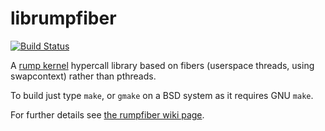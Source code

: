 librumpfiber
============

[![Build Status](https://travis-ci.org/rumpkernel/rumpfiber.png)](https://travis-ci.org/rumpkernel/rumpfiber)

A [rump kernel](http://rumpkernel.org) hypercall library based on fibers (userspace threads, using swapcontext) rather than pthreads.

To build just type `make`, or `gmake` on a BSD system as it requires GNU `make`.

For further details see [the rumpfiber wiki page](http://wiki.rumpkernel.org/Repo:-rumpfiber).
